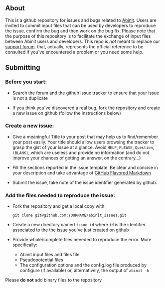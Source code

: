 ## About 

This is a github repository for issues and bugs related to [Abinit](http://www.abinit.org/). 
Users are invited to commit input files that can be used by developers to reproduce the issue,
confirm the bug and then work on the bug fix. 
Please note that the purpose of this repository is to facilitate the exchange of input files
between Abinit users and developers. 
This repo is *not* meant to replace our [support forum](http://forum.abinit.org/). 
that, actually, represents the official reference to be consulted if you've encountered 
a problem or you need some help.

## Submitting

### Before you start:

* Search the forum and the github issue tracker to ensure that your issue is not a duplicate

* If you think you've discovered a real bug, fork the repository and create a new issue on github
  (follow the instructions below)

### Create a new issue:

* Give a meaningful Title to your post that may help us to find/remember your post easily. 
  Your title should allow users browsing the tracker to grasp the gist of your issue at a glance.
  Avoid `HELP`, `PLEASE`, `Question`, `(BLANK)`, which are useless and provide no information
  (and do not improve your chances of getting an answer, on the contrary...)

* Fill the sections reported in the issue template. Be clear and concise in your description and 
  take advantage of [GitHub Flavored Markdown](https://help.github.com/categories/writing-on-github/)

* Submit the issue, take note of the issue identifier generated by github. 

### Add the files needed to reproduce the issue:

* Fork the repository and get a local copy with:
  ```
  git clone git@github.com:YOURNAME/abinit_issues.git
  ```

* Create a new directory named `issue_id` where `id` is the identifier associated 
  to the the issue you've just created on github

* Provide whole/complete files neeeded to reproduce the error. More specifically:

    *  Abinit input files and files file
    *  Pseudopotential files
    *  The configuration options and the config.log file produced by configure (if available)
       or, alternatively, the output of `abinit -b` 

Please **do not** add binary files to the repository  
